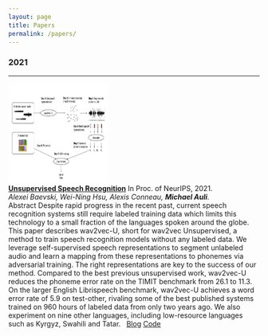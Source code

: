 ```yaml
---
layout: page
title: Papers
permalink: /papers/
---
```


### 2021
--------------

<div class="row">
  <div class="paper-img">
    <img src="/assets/img/papers/uwav2vec2.png" class="thumbnail" width="200" height="200" />
  </div>
  <div class="paper-text">
    <a href="https://arxiv.org/abs/2105.11084"><b>Unsupervised Speech Recognition</b></a> In  Proc. of NeurIPS, 2021. <br> <i>Alexei Baevski, Wei-Ning Hsu, Alexis Conneau, <b>Michael Auli</b>.</i> <br> <a class="label label-info"> Abstract <span class="abstract">Despite rapid progress in the recent past, current speech recognition systems still require labeled training data which limits this technology to a small fraction of the languages spoken around the globe. This paper describes wav2vec-U, short for wav2vec Unsupervised, a method to train speech recognition models without any labeled data. We leverage self-supervised speech representations to segment unlabeled audio and learn a mapping from these representations to phonemes via adversarial training. The right representations are key to the success of our method. Compared to the best previous unsupervised work, wav2vec-U reduces the phoneme error rate on the TIMIT benchmark from 26.1 to 11.3. On the larger English Librispeech benchmark, wav2vec-U achieves a word error rate of 5.9 on test-other, rivaling some of the best published systems trained on 960 hours of labeled data from only two years ago. We also experiment on nine other languages, including low-resource languages such as Kyrgyz, Swahili and Tatar.</span> </a> &nbsp; <a href="https://ai.facebook.com/blog/wav2vec-unsupervised-speech-recognition-without-supervision/" class="label label-danger">Blog</a> <a href="https://github.com/pytorch/fairseq/tree/master/examples/wav2vec/unsupervised" class="label label-success">Code</a>
  </div>
</div>
